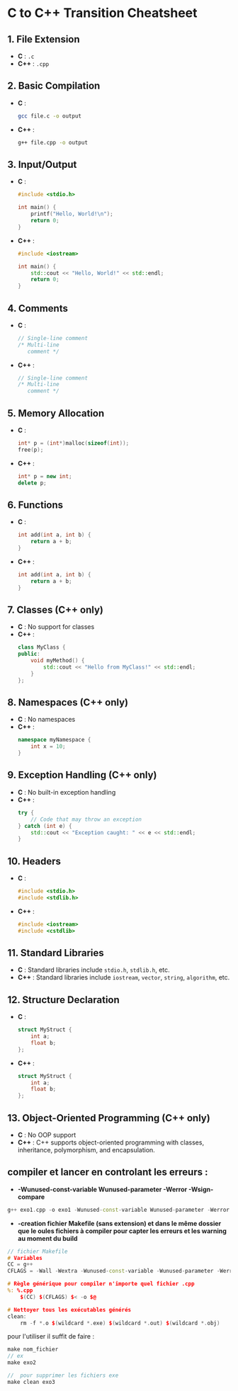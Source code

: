 
# C to C++ Transition Cheatsheet

## 1. File Extension
- **C** : `.c`
- **C++** : `.cpp`

## 2. Basic Compilation
- **C** :
  ```bash
  gcc file.c -o output
  ```
- **C++** :
  ```bash
  g++ file.cpp -o output
  ```

## 3. Input/Output
- **C** :
  ```c
  #include <stdio.h>

  int main() {
      printf("Hello, World!\n");
      return 0;
  }
  ```
- **C++** :
  ```cpp
  #include <iostream>

  int main() {
      std::cout << "Hello, World!" << std::endl;
      return 0;
  }
  ```

## 4. Comments
- **C** :
  ```c
  // Single-line comment
  /* Multi-line
     comment */
  ```
- **C++** :
  ```cpp
  // Single-line comment
  /* Multi-line
     comment */
  ```

## 5. Memory Allocation
- **C** :
  ```c
  int* p = (int*)malloc(sizeof(int));
  free(p);
  ```
- **C++** :
  ```cpp
  int* p = new int;
  delete p;
  ```

## 6. Functions
- **C** :
  ```c
  int add(int a, int b) {
      return a + b;
  }
  ```
- **C++** :
  ```cpp
  int add(int a, int b) {
      return a + b;
  }
  ```

## 7. Classes (C++ only)
- **C** : No support for classes
- **C++** :
  ```cpp
  class MyClass {
  public:
      void myMethod() {
          std::cout << "Hello from MyClass!" << std::endl;
      }
  };
  ```

## 8. Namespaces (C++ only)
- **C** : No namespaces
- **C++** :
  ```cpp
  namespace myNamespace {
      int x = 10;
  }
  ```

## 9. Exception Handling (C++ only)
- **C** : No built-in exception handling
- **C++** :
  ```cpp
  try {
      // Code that may throw an exception
  } catch (int e) {
      std::cout << "Exception caught: " << e << std::endl;
  }
  ```

## 10. Headers
- **C** :
  ```c
  #include <stdio.h>
  #include <stdlib.h>
  ```
- **C++** :
  ```cpp
  #include <iostream>
  #include <cstdlib>
  ```

## 11. Standard Libraries
- **C** : Standard libraries include `stdio.h`, `stdlib.h`, etc.
- **C++** : Standard libraries include `iostream`, `vector`, `string`, `algorithm`, etc.

## 12. Structure Declaration
- **C** :
  ```c
  struct MyStruct {
      int a;
      float b;
  };
  ```
- **C++** :
  ```cpp
  struct MyStruct {
      int a;
      float b;
  };
  ```

## 13. Object-Oriented Programming (C++ only)
- **C** : No OOP support
- **C++** : C++ supports object-oriented programming with classes, inheritance, polymorphism, and encapsulation.



## compiler et lancer en controlant les erreurs :
- **-Wunused-const-variable Wunused-parameter -Werror -Wsign-compare**
```cpp
g++ exo1.cpp -o exo1 -Wunused-const-variable Wunused-parameter -Werror && ./exo1

```
- **-creation fichier Makefile (sans extension) et dans le même dossier que le oules fichiers à compiler pour capter les erreurs et les warning au moment du build**
```cpp
// fichier Makefile
# Variables
CC = g++
CFLAGS = -Wall -Wextra -Wunused-const-variable -Wunused-parameter -Werror

# Règle générique pour compiler n'importe quel fichier .cpp
%: %.cpp
	$(CC) $(CFLAGS) $< -o $@

# Nettoyer tous les exécutables générés
clean:
	rm -f *.o $(wildcard *.exe) $(wildcard *.out) $(wildcard *.obj)

```
pour l'utiliser il suffit de faire :
```cpp
make nom_fichier
// ex
make exo2

//  pour supprimer les fichiers exe
make clean exo3

```
